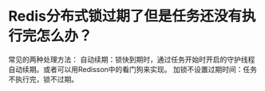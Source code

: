 # Redis分布式锁过期了但是任务还没有执行完怎么办？
常见的两种处理方法：
自动续期：锁快到期时，通过任务开始时开启的守护线程自动续期。或者可以用Redisson中的看门狗来实现。
加锁不设置过期时间：任务不执行完，锁不过期。